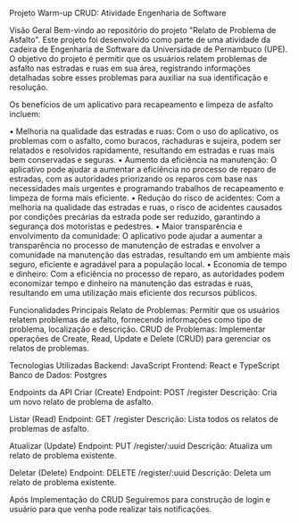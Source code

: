 Projeto Warm-up CRUD: Atividade Engenharia de Software

Visão Geral
Bem-vindo ao repositório do projeto "Relato de Problema de Asfalto". Este projeto foi desenvolvido como parte de uma atividade da cadeira de Engenharia de Software da Universidade de Pernambuco (UPE). O objetivo do projeto é permitir que os usuários relatem problemas de asfalto nas estradas e ruas em sua área, registrando informações detalhadas sobre esses problemas para auxiliar na sua identificação e resolução.

Os benefícios de um aplicativo para recapeamento e limpeza de asfalto incluem:

 •	Melhoria na qualidade das estradas e ruas: Com o uso do aplicativo, os problemas com o asfalto, como buracos, rachaduras e sujeira, podem ser relatados e resolvidos rapidamente, resultando em estradas e ruas mais bem conservadas e seguras.
 •	Aumento da eficiência na manutenção: O aplicativo pode ajudar a aumentar a eficiência no processo de reparo de estradas, com as autoridades priorizando os reparos com base nas necessidades mais urgentes e programando trabalhos de recapeamento e limpeza de forma mais eficiente.
 •	Redução do risco de acidentes: Com a melhoria na qualidade das estradas e ruas, o risco de acidentes causados por condições precárias da estrada pode ser reduzido, garantindo a segurança dos motoristas e pedestres.
 •	Maior transparência e envolvimento da comunidade: O aplicativo pode ajudar a aumentar a transparência no processo de manutenção de estradas e envolver a comunidade na manutenção das estradas, resultando em um ambiente mais seguro, eficiente e agradável para a população local.
 •	Economia de tempo e dinheiro: Com a eficiência no processo de reparo, as autoridades podem economizar tempo e dinheiro na manutenção das estradas e ruas, resultando em uma utilização mais eficiente dos recursos públicos. 

Funcionalidades Principais
Relato de Problemas: Permitir que os usuários relatem problemas de asfalto, fornecendo informações como tipo de problema, localização e descrição.
CRUD de Problemas: Implementar operações de Create, Read, Update e Delete (CRUD) para gerenciar os relatos de problemas.

Tecnologias Utilizadas
Backend: JavaScript
Frontend: React e TypeScript
Banco de Dados: Postgres

Endpoints da API
Criar (Create)
Endpoint: POST /register
Descrição: Cria um novo relato de problema de asfalto.

Listar (Read)
Endpoint: GET /register
Descrição: Lista todos os relatos de problemas de asfalto.

Atualizar (Update)
Endpoint: PUT /register/:uuid
Descrição: Atualiza um relato de problema existente.


Deletar (Delete)
Endpoint: DELETE /register/:uuid
Descrição: Deleta um relato de problema existente.

Após Implementação do CRUD Seguiremos para construção de login e usuário para que venha pode realizar tais notificações. 
 
